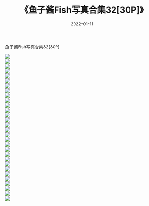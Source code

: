 ﻿---
layout: post
title:  《鱼子酱Fish写真合集32[30P]》
date:   2022-01-11
img: http://pic.660000.xyz/1:/性感/2022/鱼子酱Fish写真合集32[30P]/000.jpg
categories: [美女, 清纯, 唯美]
---

鱼子酱Fish写真合集32[30P]

  ![](http://pic.660000.xyz/1:/性感/2022/鱼子酱Fish写真合集32[30P]/001.jpg) <br> ![](http://pic.660000.xyz/1:/性感/2022/鱼子酱Fish写真合集32[30P]/002.jpg) <br> ![](http://pic.660000.xyz/1:/性感/2022/鱼子酱Fish写真合集32[30P]/003.jpg) <br> ![](http://pic.660000.xyz/1:/性感/2022/鱼子酱Fish写真合集32[30P]/004.jpg) <br> ![](http://pic.660000.xyz/1:/性感/2022/鱼子酱Fish写真合集32[30P]/005.jpg) <br> ![](http://pic.660000.xyz/1:/性感/2022/鱼子酱Fish写真合集32[30P]/006.jpg) <br> ![](http://pic.660000.xyz/1:/性感/2022/鱼子酱Fish写真合集32[30P]/007.jpg) <br> ![](http://pic.660000.xyz/1:/性感/2022/鱼子酱Fish写真合集32[30P]/008.jpg) <br> ![](http://pic.660000.xyz/1:/性感/2022/鱼子酱Fish写真合集32[30P]/009.jpg) <br> ![](http://pic.660000.xyz/1:/性感/2022/鱼子酱Fish写真合集32[30P]/010.jpg) <br> ![](http://pic.660000.xyz/1:/性感/2022/鱼子酱Fish写真合集32[30P]/011.jpg) <br> ![](http://pic.660000.xyz/1:/性感/2022/鱼子酱Fish写真合集32[30P]/012.jpg) <br> ![](http://pic.660000.xyz/1:/性感/2022/鱼子酱Fish写真合集32[30P]/013.jpg) <br> ![](http://pic.660000.xyz/1:/性感/2022/鱼子酱Fish写真合集32[30P]/014.jpg) <br> ![](http://pic.660000.xyz/1:/性感/2022/鱼子酱Fish写真合集32[30P]/015.jpg) <br> ![](http://pic.660000.xyz/1:/性感/2022/鱼子酱Fish写真合集32[30P]/016.jpg) <br> ![](http://pic.660000.xyz/1:/性感/2022/鱼子酱Fish写真合集32[30P]/017.jpg) <br> ![](http://pic.660000.xyz/1:/性感/2022/鱼子酱Fish写真合集32[30P]/018.jpg) <br> ![](http://pic.660000.xyz/1:/性感/2022/鱼子酱Fish写真合集32[30P]/019.jpg) <br> ![](http://pic.660000.xyz/1:/性感/2022/鱼子酱Fish写真合集32[30P]/020.jpg) <br> ![](http://pic.660000.xyz/1:/性感/2022/鱼子酱Fish写真合集32[30P]/021.jpg) <br> ![](http://pic.660000.xyz/1:/性感/2022/鱼子酱Fish写真合集32[30P]/022.jpg) <br> ![](http://pic.660000.xyz/1:/性感/2022/鱼子酱Fish写真合集32[30P]/023.jpg) <br> ![](http://pic.660000.xyz/1:/性感/2022/鱼子酱Fish写真合集32[30P]/024.jpg) <br> ![](http://pic.660000.xyz/1:/性感/2022/鱼子酱Fish写真合集32[30P]/025.jpg) <br> ![](http://pic.660000.xyz/1:/性感/2022/鱼子酱Fish写真合集32[30P]/026.jpg) <br> ![](http://pic.660000.xyz/1:/性感/2022/鱼子酱Fish写真合集32[30P]/027.jpg) <br> ![](http://pic.660000.xyz/1:/性感/2022/鱼子酱Fish写真合集32[30P]/028.jpg) <br> ![](http://pic.660000.xyz/1:/性感/2022/鱼子酱Fish写真合集32[30P]/029.jpg) <br> ![](http://pic.660000.xyz/1:/性感/2022/鱼子酱Fish写真合集32[30P]/030.jpg) <br>
